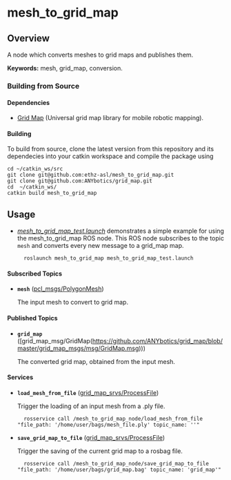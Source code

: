 # mesh_to_grid_map
## Overview
A node which converts meshes to grid maps and publishes them.

**Keywords:** mesh, grid_map, conversion.

### Building from Source

#### Dependencies

- [Grid Map](https://github.com/ANYbotics/grid_map) (Universal grid map library for mobile robotic mapping).


#### Building

To build from source, clone the latest version from this repository and its dependecies into your catkin workspace and compile the package using
```
cd ~/catkin_ws/src
git clone git@github.com:ethz-asl/mesh_to_grid_map.git
git clone git@github.com:ANYbotics/grid_map.git
cd  ~/catkin_ws/
catkin build mesh_to_grid_map
```

## Usage
* *[mesh_to_grid_map_test.launch](launch/mesh_to_grid_map_test.launch)* demonstrates a simple example for using the mesh_to_grid_map ROS node. This ROS node subscribes to the topic `mesh` and converts every new message to a grid_map map.

        roslaunch mesh_to_grid_map mesh_to_grid_map_test.launch

#### Subscribed Topics

* **`mesh`** ([pcl_msgs/PolygonMesh](http://docs.ros.org/melodic/api/pcl_msgs/html/msg/PolygonMesh.html))

    The input mesh to convert to grid map.


#### Published Topics

* **`grid_map`** ([grid_map_msg/GridMap(https://github.com/ANYbotics/grid_map/blob/master/grid_map_msgs/msg/GridMap.msg)))

    The converted grid map, obtained from the input mesh.


#### Services

* **`load_mesh_from_file`** ([grid_map_srvs/ProcessFile](https://github.com/ANYbotics/grid_map/blob/master/grid_map_msgs/srv/ProcessFile.srv))

    Trigger the loading of an input mesh from a .ply file.

        rosservice call /mesh_to_grid_map_node/load_mesh_from_file "file_path: '/home/user/bags/mesh_file.ply' topic_name: ''"

* **`save_grid_map_to_file`** ([grid_map_srvs/ProcessFile](https://github.com/ANYbotics/grid_map/blob/master/grid_map_msgs/srv/ProcessFile.srv))

    Trigger the saving of the current grid map to a rosbag file.

        rosservice call /mesh_to_grid_map_node/save_grid_map_to_file "file_path: '/home/user/bags/grid_map.bag' topic_name: 'grid_map'"
